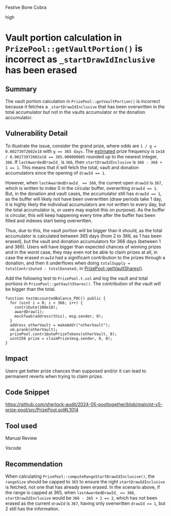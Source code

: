 Festive Bone Cobra

high

# Vault portion calculation in `PrizePool::getVaultPortion()` is incorrect as `_startDrawIdInclusive` has been erased

## Summary

The vault portion calculation in `PrizePool::getVaultPortion()` is incorrect because it fetches a `_startDrawIdInclusive` that has been overwritten in the total accumulator but not in the vaults accumulator or the donation accumulator.

## Vulnerability Detail

To illustrate the issue, consider the grand prize, where odds are `1 / g = 0.00273972602e18` with `g == 365 days`. The [estimated](https://github.com/sherlock-audit/2024-05-pooltogether/blob/main/pt-v5-prize-pool/src/PrizePool.sol#L1014) prize frequency is `1e18 / 0.00273972602e18 == 365.000000985` rounded up to the nearest integer, `366`. If `lastAwardedDrawId_` is `366`, then `startDrawIdInclusive` is `366 - 366 + 1 == 1`. 
This means that it will fetch the total, vault and donation accumulators since the opening of `drawId == 1`. 

However, when `lastAwardedDrawId_ == 366`, the current open `drawId` is `367`, which is written to index 0 in the circular buffer, overwriting `drawId == 1`. But, in the donation and vault cases, the accumulator still has `drawId == 1`, as the buffer will likely not have been overwritten (draw periods take 1 day, it is highly likely the individual accumulators are not written to every day, but the total accumulator is, or users may exploit this on purpose). As the buffer is circular, this will keep happening every time after the buffer has been filled and indexes start being overwritten.

Thus, due to this, the vault portion will be bigger than it should, as the total accumulator is calculated between 365 days (from 2 to 366, as 1 has been erased), but the vault and donation accumulators for 366 days (between 1 and 366). Users will have bigger than expected chances of winning prizes and in the worst case, they may even not be able to claim prizes at all, in case the erased `drawId` had a significant contribution to the prizes through a donation, and then it underflows when doing `totalSupply = totalContributed - totalDonated;` in [PrizePool::getVaultShares()](https://github.com/sherlock-audit/2024-05-pooltogether/blob/main/pt-v5-prize-pool/src/PrizePool.sol#L1129).

Add the following test to `PrizePool.t.sol` and log the vault and total portions in `PrizePool::getVaultShares()`. The contribution of the vault will be bigger than the total.
```solidity
function testAccountedBalance_POC() public {
  for (uint i = 0; i < 366; i++) {
    contribute(100e18);
    awardDraw(1);
    mockTwab(address(this), msg.sender, 0);
  }
  address otherVault = makeAddr("otherVault");
  vm.prank(otherVault);
  prizePool.contributePrizeTokens(otherVault, 0);
  uint256 prize = claimPrize(msg.sender, 0, 0);
}
```

## Impact

Users get better prize chances than supposed and/or it can lead to permanent reverts when trying to claim prizes.

## Code Snippet

https://github.com/sherlock-audit/2024-05-pooltogether/blob/main/pt-v5-prize-pool/src/PrizePool.sol#L1014

## Tool used

Manual Review

Vscode

## Recommendation

When calculating `PrizePool::computeRangeStartDrawIdInclusive()`, the `rangeSize` should be capped to `365` to ensure the right `startDrawIdInclusive` is fetched, not one that has already been erased. In the scenario above, if the range is capped at 365, when `lastAwardedDrawId_ == 366`, `startDrawIdInclusive` would be `366 - 365 + 1 == 2`, which has not been erased as the current `drawId` is `367`, having only overwritten `drawId == 1`, but 2 still has the information. 